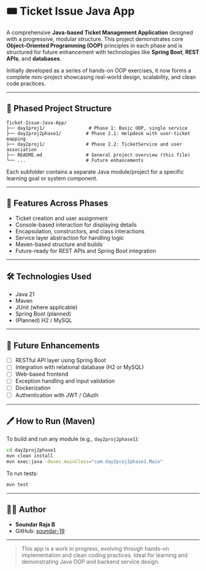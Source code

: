 # 🎟️ Ticket Issue Java App

A comprehensive **Java-based Ticket Management Application** designed with a progressive, modular structure. This project demonstrates core **Object-Oriented Programming (OOP)** principles in each phase and is structured for future enhancement with technologies like **Spring Boot**, **REST APIs**, and **databases**.

Initially developed as a series of hands-on OOP exercises, it now forms a complete mini-project showcasing real-world design, scalability, and clean code practices.

---

## 📆 Phased Project Structure

```text
Ticket-Issue-Java-App/
├── day1proj1/                # Phase 1: Basic OOP, single service
├── day2proj2phase1/         # Phase 2.1: Helpdesk with user-ticket mapping
├── day2proj1/               # Phase 2.2: TicketService and user association
├── README.md                # General project overview (this file)
└── ...                      # Future enhancements
```

Each subfolder contains a separate Java module/project for a specific learning goal or system component.

---

## 🚀 Features Across Phases

* Ticket creation and user assignment
* Console-based interaction for displaying details
* Encapsulation, constructors, and class interactions
* Service layer abstraction for handling logic
* Maven-based structure and builds
* Future-ready for REST APIs and Spring Boot integration

---

## 🛠️ Technologies Used

* Java 21 
* Maven
* JUnit (where applicable)
* Spring Boot (planned)
* (Planned) H2 / MySQL

---

## 📅 Future Enhancements

* [ ] RESTful API layer using Spring Boot
* [ ] Integration with relational database (H2 or MySQL)
* [ ] Web-based frontend
* [ ] Exception handling and input validation
* [ ] Dockerization
* [ ] Authentication with JWT / OAuth

---

## 🖊️ How to Run (Maven)

To build and run any module (e.g., `day2proj2phase1`):

```bash
cd day2proj2phase1
mvn clean install
mvn exec:java -Dexec.mainClass="com.day2proj2phase1.Main"
```

To run tests:

```bash
mvn test
```

---

## 👨‍💻 Author

- **Soundar Raja B**
- GitHub: [soundar-19](https://github.com/soundar-19)

---

> This app is a work in progress, evolving through hands-on implementation and clean coding practices. Ideal for learning and demonstrating Java OOP and backend service design.
